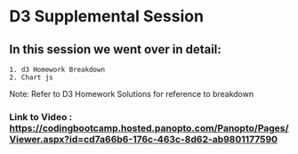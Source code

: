 # D3 Supplemental Session

## In this session we went over in detail:
    1. d3 Homework Breakdown
    2. Chart js 
Note: Refer to D3 Homework Solutions for reference to breakdown 

### Link to Video : https://codingbootcamp.hosted.panopto.com/Panopto/Pages/Viewer.aspx?id=cd7a66b6-176c-463c-8d62-ab9801177590